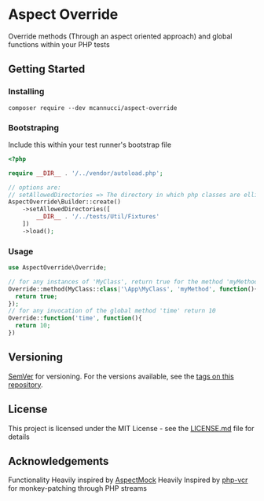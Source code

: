 # Aspect Override

Override methods (Through an aspect oriented approach) and global functions within your PHP tests

## Getting Started

### Installing

```
composer require --dev mcannucci/aspect-override
```

### Bootstraping
Include this within your test runner's bootstrap file
```php
<?php

require __DIR__ . '/../vendor/autoload.php';

// options are:
// setAllowedDirectories => The directory in which php classes are elligble for monkey patching/interception
AspectOverride\Builder::create()
    ->setAllowedDirectories([
        __DIR__ . '/../tests/Util/Fixtures'
    ])
    ->load();
```

### Usage
```php
use AspectOverride\Override;

// for any instances of 'MyClass', return true for the method 'myMethod'
Override::method(MyClass::class|'\App\MyClass', 'myMethod', function(){
  return true;
});
// for any invocation of the global method 'time' return 10
Override::function('time', function(){
  return 10;
})
```

## Versioning

[SemVer](http://semver.org/) for versioning. For the versions available, see the [tags on this repository](https://github.com/your/project/tags). 

## License

This project is licensed under the MIT License - see the [LICENSE.md](LICENSE.md) file for details

## Acknowledgements

Functionality Heavily inspired by [AspectMock](https://github.com/Codeception/AspectMock)
Heavily Inspired by [php-vcr](https://github.com/php-vcr/php-vcr) for monkey-patching through PHP streams
